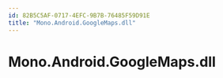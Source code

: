```yaml
---
id: 82B5C5AF-0717-4EFC-9B7B-76485F59D91E
title: "Mono.Android.GoogleMaps.dll"
---
```


# Mono.Android.GoogleMaps.dll
